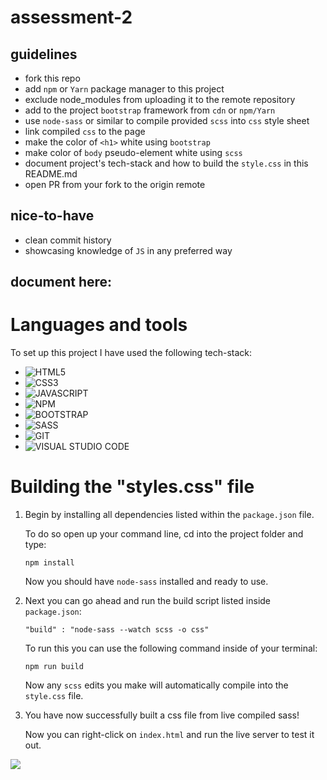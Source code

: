 # assessment-2

## guidelines

- fork this repo
- add `npm` or `Yarn` package manager to this project
- exclude node_modules from uploading it to the remote repository
- add to the project `bootstrap` framework from `cdn` or `npm/Yarn`
- use `node-sass` or similar to compile provided `scss` into `css` style sheet
- link compiled `css` to the page
- make the color of `<h1>` white using `bootstrap`
- make color of `body` pseudo-element white using `scss`
- document project's tech-stack and how to build the `style.css` in this README.md
- open PR from your fork to the origin remote

## nice-to-have

- clean commit history
- showcasing knowledge of `JS` in any preferred way

## document here:
# Languages and tools
To set up this project I have used the following tech-stack:

- <img src="https://img.shields.io/badge/HTML5-E34F26?style=for-the-badge&logo=html5&logoColor=white" alt="HTML5"/>
- <img src="https://img.shields.io/badge/CSS3-1572B6?style=for-the-badge&logo=css3&logoColor=white" alt="CSS3">
- <img src="https://img.shields.io/badge/JavaScript-323330?style=for-the-badge&logo=javascript&logoColor=F7DF1E" alt="JAVASCRIPT">
- <img src="https://img.shields.io/badge/npm-CB3837?style=for-the-badge&logo=npm&logoColor=white" alt="NPM">
- <img src="https://img.shields.io/badge/Bootstrap-563D7C?style=for-the-badge&logo=bootstrap&logoColor=white" alt="BOOTSTRAP">
- <img src="https://img.shields.io/badge/Sass-CC6699?style=for-the-badge&logo=sass&logoColor=white" alt="SASS">
- <img src="https://img.shields.io/badge/Git-F05032?style=for-the-badge&logo=git&logoColor=white" alt="GIT">
- <img src="https://img.shields.io/badge/Visual_Studio-5C2D91?style=for-the-badge&logo=visual%20studio&logoColor=white" alt="VISUAL STUDIO CODE">



# Building the "styles.css" file 

1. Begin by installing all dependencies listed within the `package.json` file. <br/>

    To do so open up your command line, cd into the project folder and type: <br/>

    `npm install`

    Now you should have `node-sass` installed and ready to use.

2. Next you can go ahead and run the build script listed inside `package.json`:

    `"build" : "node-sass --watch scss -o css"`

    To run this you can use the following command inside of your terminal:

    `npm run build`
    
    Now any `scss` edits you make will automatically compile into the `style.css` file. 

3. You have now successfully built a css file from live compiled sass! <br/> 

    Now you can right-click on `index.html` and run the live server to test it out.


![](https://raw.githubusercontent.com/ritwickdey/vscode-live-sass-compiler/master/images/Screenshot/AnimatedPreview.gif) 
